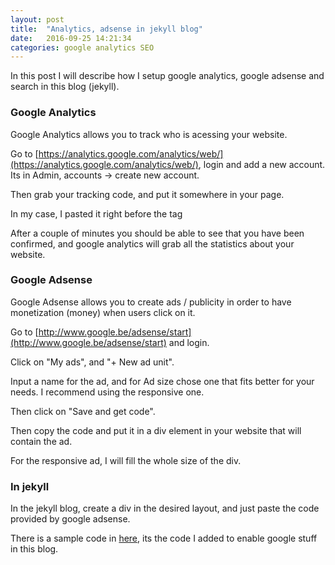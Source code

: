 ```yaml
---
layout: post
title:  "Analytics, adsense in jekyll blog"
date:   2016-09-25 14:21:34
categories: google analytics SEO
---
```


In this post I will describe how I setup google analytics, google adsense and search in this blog (jekyll).


### Google Analytics

Google Analytics allows you to track who is acessing your website.

Go to [https://analytics.google.com/analytics/web/](https://analytics.google.com/analytics/web/), login and add a new account. Its in Admin, accounts -> create new account.

Then grab your tracking code, and put it somewhere in your page.

In my case, I pasted it right before the </body> tag

After a couple of minutes you should be able to see that you have been confirmed, and google analytics will grab all the statistics about your website.


### Google Adsense

Google Adsense allows you to create ads / publicity in order to have monetization (money) when users click on it.

Go to [http://www.google.be/adsense/start](http://www.google.be/adsense/start) and login.

Click on "My ads", and "+ New ad unit".

Input a name for the ad, and for Ad size chose one that fits better for your needs. I recommend using the responsive one.

Then click on "Save and get code".

Then copy the code and put it in a div element in your website that will contain the ad.

For the responsive ad, I will fill the whole size of the div.

### In jekyll

In the jekyll blog, create a div in the desired layout, and just paste the code provided by google adsense.

There is a sample code in [here](https://github.com/mussatto/mussatto.github.io/blob/master/_layouts/default.html), its the code I added to enable google stuff in this blog.
